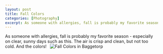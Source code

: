 ```yaml
---
layout: post
title: Fall Colors
categories: [Photography]
excerpt: As someone with allergies, fall is probably my favorite season - especially on clear, sunny days such as this.
---
```

As someone with allergies, fall is probably my favorite season - especially on clear, sunny days such as this. The air is crisp and clean, but not too cold. And the colors!
&nbsp;
![Fall Colors in Baggetorp]({{magnuspalmblad.github.bio}}/images/DSC_1553.JPG)
&nbsp;
&nbsp;
&nbsp;
